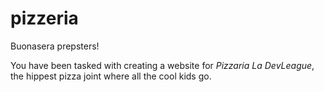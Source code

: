# pizzeria

Buonasera prepsters! 

You have been tasked with creating a website for *Pizzaria La DevLeague*, the hippest pizza joint where all the cool kids go.

